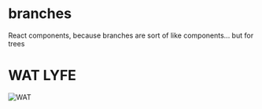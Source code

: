branches
========

React components, because branches are sort of like components... but for trees

# WAT LYFE
![WAT](http://i.imgur.com/VtLdvhy.jpg "WAT")
